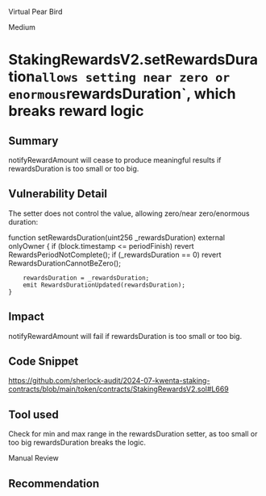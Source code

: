 Virtual Pear Bird

Medium

# StakingRewardsV2.setRewardsDuration` allows setting near zero or enormous `rewardsDuration`, which breaks reward logic

## Summary
notifyRewardAmount will cease to produce meaningful results if rewardsDuration is too small or too big.
## Vulnerability Detail
The setter does not control the value, allowing zero/near zero/enormous duration:

 function setRewardsDuration(uint256 _rewardsDuration) external onlyOwner {
        if (block.timestamp <= periodFinish) revert RewardsPeriodNotComplete();
        if (_rewardsDuration == 0) revert RewardsDurationCannotBeZero();

        rewardsDuration = _rewardsDuration;
        emit RewardsDurationUpdated(rewardsDuration);
    }


## Impact
notifyRewardAmount will fail if rewardsDuration is too small or too big. 
## Code Snippet
https://github.com/sherlock-audit/2024-07-kwenta-staking-contracts/blob/main/token/contracts/StakingRewardsV2.sol#L669
## Tool used
Check for min and max range in the rewardsDuration setter, as too small or too big rewardsDuration breaks the logic.

Manual Review

## Recommendation